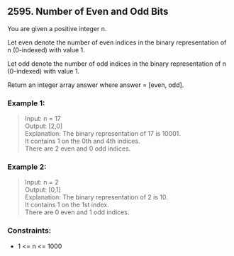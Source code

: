 ## 2595. Number of Even and Odd Bits

You are given a positive integer n.

Let even denote the number of even indices in the binary representation of n (0-indexed) with value 1.

Let odd denote the number of odd indices in the binary representation of n (0-indexed) with value 1.

Return an integer array answer where answer = [even, odd].

### Example 1:

> Input: n = 17<br/>
> Output: [2,0]<br/>
> Explanation: The binary representation of 17 is 10001.<br/>
> It contains 1 on the 0th and 4th indices.<br/>
> There are 2 even and 0 odd indices.

### Example 2:

> Input: n = 2<br/>
> Output: [0,1]<br/>
> Explanation: The binary representation of 2 is 10.<br/>
> It contains 1 on the 1st index.<br/>
> There are 0 even and 1 odd indices.

### Constraints:

- 1 <= n <= 1000
